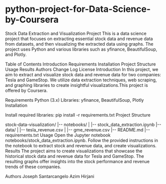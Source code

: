 # python-project-for-Data-Science-by-Coursera
Stock Data Extraction and Visualization Project
This is a data science project that focuses on extracting essential stock data and revenue data from datasets, and then visualizing the extracted data using graphs. The project uses Python and various libraries such as yfinance, BeautifulSoup, and Plotly.

Table of Contents
Introduction
Requirements
Installation
Project Structure
Usage
Results
Authors
Change Log
License
Introduction
In this project, we aim to extract and visualize stock data and revenue data for two companies: Tesla and GameStop. We utilize data extraction techniques, web scraping, and graphing libraries to create insightful visualizations.This project is offered by Coursera.

Requirements
Python (3.x)
Libraries: yfinance, BeautifulSoup, Plotly
Installation

Install required libraries: pip install -r requirements.txt
Project Structure

stock-data-visualization/
|-- notebooks/
|   |-- stock_data_extraction.ipynb
|-- data/
|   |-- tesla_revenue.csv
|   |-- gme_revenue.csv
|-- README.md
|-- requirements.txt
Usage
Open the Jupyter notebook notebooks/stock_data_extraction.ipynb.
Follow the provided instructions in the notebook to extract stock and revenue data, and create visualizations.
Results
The project aims to create visualizations that showcase the historical stock data and revenue data for Tesla and GameStop. The resulting graphs offer insights into the stock performance and revenue trends of these companies.

Authors
Joseph Santarcangelo
Azim Hirjani
